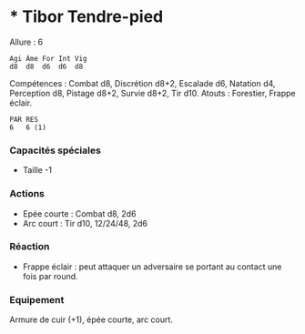
# * Tibor Tendre-pied

Allure : 6

	Agi	Âme	For	Int	Vig
	d8	d8	d6	d6	d8

Compétences : Combat d8, Discrétion d8+2, Escalade d6, Natation d4, Perception d8, Pistage d8+2, Survie d8+2, Tir d10.
Atouts : Forestier, Frappe éclair.

	PAR	RES
	6	6 (1)

### Capacités spéciales
- Taille -1

### Actions
- Epée courte : Combat d8, 2d6
- Arc court : Tir d10, 12/24/48, 2d6

### Réaction
- Frappe éclair : peut attaquer un adversaire se portant au contact une fois par round.

### Equipement
Armure de cuir (+1), épée courte, arc court.
